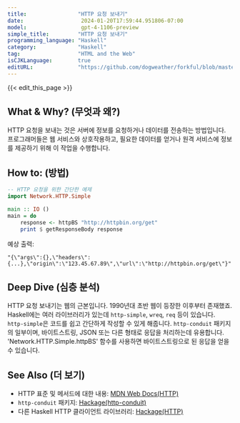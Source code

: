 ```yaml
---
title:                "HTTP 요청 보내기"
date:                  2024-01-20T17:59:44.951806-07:00
model:                 gpt-4-1106-preview
simple_title:         "HTTP 요청 보내기"
programming_language: "Haskell"
category:             "Haskell"
tag:                  "HTML and the Web"
isCJKLanguage:        true
editURL:              "https://github.com/dogweather/forkful/blob/master/content/ko/haskell/sending-an-http-request.md"
---
```


{{< edit_this_page >}}

## What & Why? (무엇과 왜?)

HTTP 요청을 보내는 것은 서버에 정보를 요청하거나 데이터를 전송하는 방법입니다. 프로그래머들은 웹 서비스와 상호작용하고, 필요한 데이터를 얻거나 원격 서비스에 정보를 제공하기 위해 이 작업을 수행합니다.

## How to: (방법)

```Haskell
-- HTTP 요청을 위한 간단한 예제
import Network.HTTP.Simple

main :: IO ()
main = do
    response <- httpBS "http://httpbin.org/get"
    print $ getResponseBody response
```

예상 출력:
```
"{\"args\":{},\"headers\":{...},\"origin\":\"123.45.67.89\",\"url\":\"http://httpbin.org/get\"}"
```

## Deep Dive (심층 분석)

HTTP 요청 보내기는 웹의 근본입니다. 1990년대 초반 웹이 등장한 이후부터 존재했죠. Haskell에는 여러 라이브러리가 있는데 `http-simple`, `wreq`, `req` 등이 있습니다. `http-simple`은 코드를 쉽고 간단하게 작성할 수 있게 해줍니다. `http-conduit` 패키지의 일부이며, 바이트스트링, JSON 또는 다른 형태로 응답을 처리하는데 유용합니다. 'Network.HTTP.Simple.httpBS' 함수를 사용하면 바이트스트링으로 된 응답을 얻을 수 있습니다.

## See Also (더 보기)

- HTTP 표준 및 메서드에 대한 내용: [MDN Web Docs(HTTP)](https://developer.mozilla.org/en-US/docs/Web/HTTP)
- `http-conduit` 패키지: [Hackage(http-conduit)](https://hackage.haskell.org/package/http-conduit)
- 다른 Haskell HTTP 클라이언트 라이브러리: [Hackage(HTTP)](https://hackage.haskell.org/packages/search?terms=HTTP)
